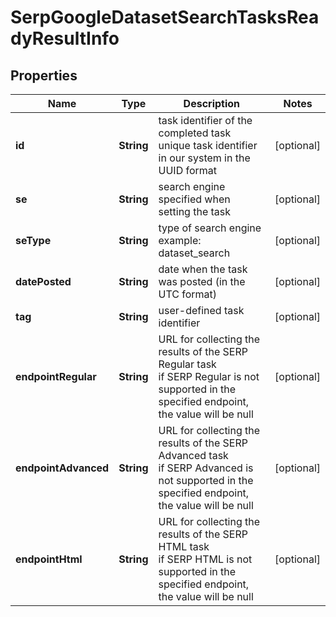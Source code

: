 # SerpGoogleDatasetSearchTasksReadyResultInfo


## Properties

| Name | Type | Description | Notes |
|------------ | ------------- | ------------- | -------------|
**id** | **String** | task identifier of the completed task<br>unique task identifier in our system in the UUID format |[optional]|
**se** | **String** | search engine specified when setting the task |[optional]|
**seType** | **String** | type of search engine<br>example: dataset_search |[optional]|
**datePosted** | **String** | date when the task was posted (in the UTC format) |[optional]|
**tag** | **String** | user-defined task identifier |[optional]|
**endpointRegular** | **String** | URL for collecting the results of the SERP Regular task<br>if SERP Regular is not supported in the specified endpoint, the value will be null |[optional]|
**endpointAdvanced** | **String** | URL for collecting the results of the SERP Advanced task<br>if SERP Advanced is not supported in the specified endpoint, the value will be null |[optional]|
**endpointHtml** | **String** | URL for collecting the results of the SERP HTML task<br>if SERP HTML is not supported in the specified endpoint, the value will be null |[optional]|